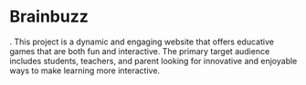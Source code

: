 # Brainbuzz
. This project is a dynamic and engaging website that offers educative games that are both fun and interactive. The primary target audience includes students, teachers, and parent looking for innovative and enjoyable ways to make learning more interactive. 
